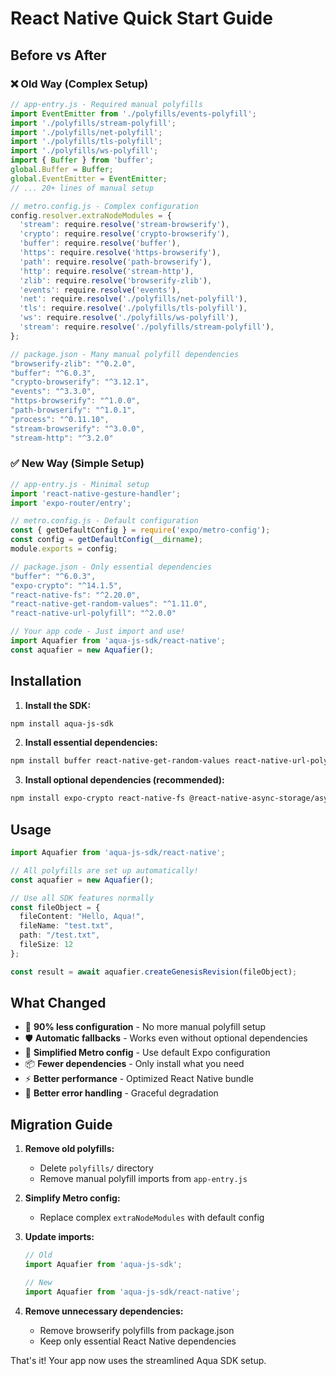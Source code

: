 # React Native Quick Start Guide

## Before vs After

### ❌ Old Way (Complex Setup)
```javascript
// app-entry.js - Required manual polyfills
import EventEmitter from './polyfills/events-polyfill';
import './polyfills/stream-polyfill';
import './polyfills/net-polyfill';
import './polyfills/tls-polyfill';
import './polyfills/ws-polyfill';
import { Buffer } from 'buffer';
global.Buffer = Buffer;
global.EventEmitter = EventEmitter;
// ... 20+ lines of manual setup

// metro.config.js - Complex configuration
config.resolver.extraNodeModules = {
  'stream': require.resolve('stream-browserify'),
  'crypto': require.resolve('crypto-browserify'),
  'buffer': require.resolve('buffer'),
  'https': require.resolve('https-browserify'),
  'path': require.resolve('path-browserify'),
  'http': require.resolve('stream-http'),
  'zlib': require.resolve('browserify-zlib'),
  'events': require.resolve('events'),
  'net': require.resolve('./polyfills/net-polyfill'),
  'tls': require.resolve('./polyfills/tls-polyfill'),
  'ws': require.resolve('./polyfills/ws-polyfill'),
  'stream': require.resolve('./polyfills/stream-polyfill'),
};

// package.json - Many manual polyfill dependencies
"browserify-zlib": "^0.2.0",
"buffer": "^6.0.3",
"crypto-browserify": "^3.12.1",
"events": "^3.3.0",
"https-browserify": "^1.0.0",
"path-browserify": "^1.0.1",
"process": "^0.11.10",
"stream-browserify": "^3.0.0",
"stream-http": "^3.2.0"
```

### ✅ New Way (Simple Setup)
```javascript
// app-entry.js - Minimal setup
import 'react-native-gesture-handler';
import 'expo-router/entry';

// metro.config.js - Default configuration
const { getDefaultConfig } = require('expo/metro-config');
const config = getDefaultConfig(__dirname);
module.exports = config;

// package.json - Only essential dependencies
"buffer": "^6.0.3",
"expo-crypto": "^14.1.5",
"react-native-fs": "^2.20.0",
"react-native-get-random-values": "^1.11.0",
"react-native-url-polyfill": "^2.0.0"

// Your app code - Just import and use!
import Aquafier from 'aqua-js-sdk/react-native';
const aquafier = new Aquafier();
```

## Installation

1. **Install the SDK:**
```bash
npm install aqua-js-sdk
```

2. **Install essential dependencies:**
```bash
npm install buffer react-native-get-random-values react-native-url-polyfill
```

3. **Install optional dependencies (recommended):**
```bash
npm install expo-crypto react-native-fs @react-native-async-storage/async-storage
```

## Usage

```typescript
import Aquafier from 'aqua-js-sdk/react-native';

// All polyfills are set up automatically!
const aquafier = new Aquafier();

// Use all SDK features normally
const fileObject = {
  fileContent: "Hello, Aqua!",
  fileName: "test.txt",
  path: "/test.txt",
  fileSize: 12
};

const result = await aquafier.createGenesisRevision(fileObject);
```

## What Changed

- 🚀 **90% less configuration** - No more manual polyfill setup
- 🛡️ **Automatic fallbacks** - Works even without optional dependencies  
- 🔧 **Simplified Metro config** - Use default Expo configuration
- 📦 **Fewer dependencies** - Only install what you need
- ⚡ **Better performance** - Optimized React Native bundle
- 🐛 **Better error handling** - Graceful degradation

## Migration Guide

1. **Remove old polyfills:**
   - Delete `polyfills/` directory
   - Remove manual polyfill imports from `app-entry.js`

2. **Simplify Metro config:**
   - Replace complex `extraNodeModules` with default config

3. **Update imports:**
   ```typescript
   // Old
   import Aquafier from 'aqua-js-sdk';
   
   // New  
   import Aquafier from 'aqua-js-sdk/react-native';
   ```

4. **Remove unnecessary dependencies:**
   - Remove browserify polyfills from package.json
   - Keep only essential React Native dependencies

That's it! Your app now uses the streamlined Aqua SDK setup.
